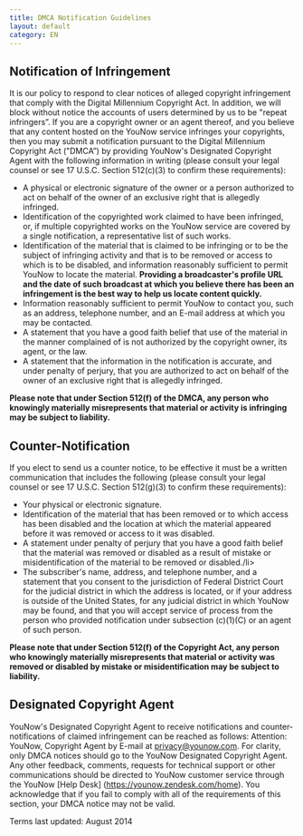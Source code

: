```yaml
---
title: DMCA Notification Guidelines 
layout: default
category: EN
---
```

## Notification of Infringement

It is our policy to respond to clear notices of alleged copyright infringement that comply with the Digital Millennium Copyright Act. In addition, we will block without notice the accounts of users determined by us to be "repeat infringers”. If you are a copyright owner or an agent thereof, and you believe that any content hosted on the YouNow service infringes your copyrights, then you may submit a notification pursuant to the Digital Millennium Copyright Act ("DMCA”) by providing YouNow's Designated Copyright Agent with the following information in writing (please consult your legal counsel or see 17 U.S.C. Section 512(c)(3) to confirm these requirements):

- A physical or electronic signature of the owner or a person authorized to act on behalf of the owner of an exclusive right that is allegedly infringed.
- Identification of the copyrighted work claimed to have been infringed, or, if multiple copyrighted works on the YouNow service are covered by a single notification, a representative list of such works.
- Identification of the material that is claimed to be infringing or to be the subject of infringing activity and that is to be removed or access to which is to be disabled, and information reasonably sufficient to permit YouNow to locate the material. **Providing a broadcaster's profile URL and the date of such broadcast at which you believe there has been an infringement is the best way to help us locate content quickly.**
- Information reasonably sufficient to permit YouNow to contact you, such as an address, telephone number, and an E-mail address at which you may be contacted.
- A statement that you have a good faith belief that use of the material in the manner complained of is not authorized by the copyright owner, its agent, or the law.
- A statement that the information in the notification is accurate, and under penalty of perjury, that you are authorized to act on behalf of the owner of an exclusive right that is allegedly infringed.

**Please note that under Section 512(f) of the DMCA, any person who knowingly materially misrepresents that material or activity is infringing may be subject to liability.**

## Counter-Notification

If you elect to send us a counter notice, to be effective it must be a written communication that includes the following (please consult your legal counsel or see 17 U.S.C. Section 512(g)(3) to confirm these requirements):
- Your physical or electronic signature.
- Identification of the material that has been removed or to which access has been disabled and the location at which the material appeared before it was removed or access to it was disabled.
- A statement under penalty of perjury that you have a good faith belief that the material was removed or disabled as a result of mistake or misidentification of the material to be removed or disabled./li>
- The subscriber's name, address, and telephone number, and a statement that you consent to the jurisdiction of Federal District Court for the judicial district in which the address is located, or if your address is outside of the United States, for any judicial district in which YouNow may be found, and that you will accept service of process from the person who provided notification under subsection (c)(1)(C) or an agent of such person.

**Please note that under Section 512(f) of the Copyright Act, any person who knowingly materially misrepresents that material or activity was removed or disabled by mistake or misidentification may be subject to liability.**

## Designated Copyright Agent
YouNow's Designated Copyright Agent to receive notifications and counter-notifications of claimed infringement can be reached as follows: Attention: YouNow, Copyright Agent by E-mail at privacy@younow.com. For clarity, only DMCA notices should go to the YouNow Designated Copyright Agent. Any other feedback, comments, requests for technical support or other communications should be directed to YouNow customer service through the YouNow [Help Desk] (https://younow.zendesk.com/home). You acknowledge that if you fail to comply with all of the requirements of this section, your DMCA notice may not be valid.

Terms last updated: August 2014
